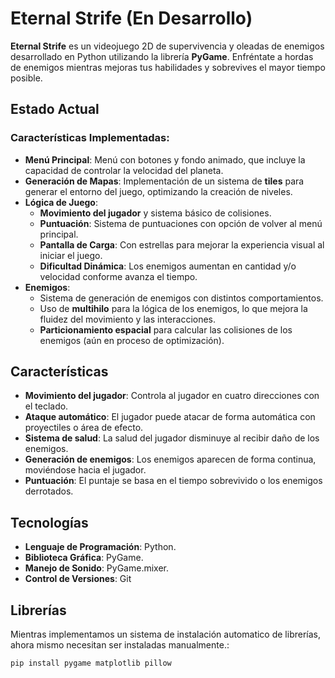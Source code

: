 # Eternal Strife (En Desarrollo)

**Eternal Strife** es un videojuego 2D de supervivencia y oleadas de enemigos desarrollado en Python utilizando la librería **PyGame**. Enfréntate a hordas de enemigos mientras mejoras tus habilidades y sobrevives el mayor tiempo posible.

## Estado Actual

### Características Implementadas:

-   **Menú Principal**: Menú con botones y fondo animado, que incluye la capacidad de controlar la velocidad del planeta.
-   **Generación de Mapas**: Implementación de un sistema de **tiles** para generar el entorno del juego, optimizando la creación de niveles.
-   **Lógica de Juego**:
    -   **Movimiento del jugador** y sistema básico de colisiones.
    -   **Puntuación**: Sistema de puntuaciones con opción de volver al menú principal.
    -   **Pantalla de Carga**: Con estrellas para mejorar la experiencia visual al iniciar el juego.
    -   **Dificultad Dinámica**: Los enemigos aumentan en cantidad y/o velocidad conforme avanza el tiempo.
-   **Enemigos**:
    -   Sistema de generación de enemigos con distintos comportamientos.
    -   Uso de **multihilo** para la lógica de los enemigos, lo que mejora la fluidez del movimiento y las interacciones.
    -   **Particionamiento espacial** para calcular las colisiones de los enemigos (aún en proceso de optimización).


## Características

-   **Movimiento del jugador**: Controla al jugador en cuatro direcciones con el teclado.
-   **Ataque automático**: El jugador puede atacar de forma automática con proyectiles o área de efecto.
-   **Sistema de salud**: La salud del jugador disminuye al recibir daño de los enemigos.
-   **Generación de enemigos**: Los enemigos aparecen de forma continua, moviéndose hacia el jugador.
-   **Puntuación**: El puntaje se basa en el tiempo sobrevivido o los enemigos derrotados.

## Tecnologías

-   **Lenguaje de Programación**: Python.
-   **Biblioteca Gráfica**: PyGame.
-   **Manejo de Sonido**: PyGame.mixer.
-   **Control de Versiones**: Git

## Librerías

Mientras implementamos un sistema de instalación automatico de librerías, ahora mismo necesitan ser instaladas manualmente.:
```bash
pip install pygame matplotlib pillow
```
